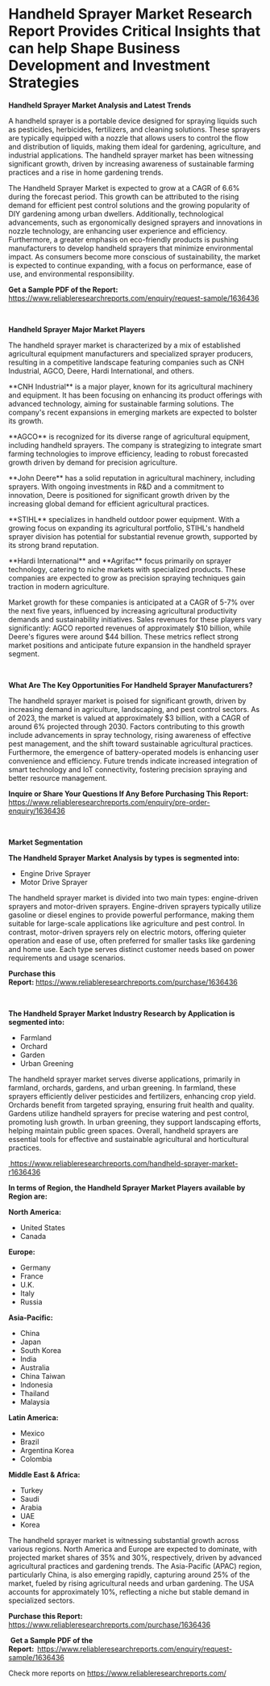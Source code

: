 <p><h1>Handheld Sprayer Market Research Report Provides Critical Insights that can help Shape Business Development and Investment Strategies</h1></p><p><strong>Handheld Sprayer Market Analysis and Latest Trends</strong></p>
<p><p>A handheld sprayer is a portable device designed for spraying liquids such as pesticides, herbicides, fertilizers, and cleaning solutions. These sprayers are typically equipped with a nozzle that allows users to control the flow and distribution of liquids, making them ideal for gardening, agriculture, and industrial applications. The handheld sprayer market has been witnessing significant growth, driven by increasing awareness of sustainable farming practices and a rise in home gardening trends. </p><p>The Handheld Sprayer Market is expected to grow at a CAGR of 6.6% during the forecast period. This growth can be attributed to the rising demand for efficient pest control solutions and the growing popularity of DIY gardening among urban dwellers. Additionally, technological advancements, such as ergonomically designed sprayers and innovations in nozzle technology, are enhancing user experience and efficiency. Furthermore, a greater emphasis on eco-friendly products is pushing manufacturers to develop handheld sprayers that minimize environmental impact. As consumers become more conscious of sustainability, the market is expected to continue expanding, with a focus on performance, ease of use, and environmental responsibility.</p></p>
<p><strong>Get a Sample PDF of the Report:&nbsp;</strong> <a href="https://www.reliableresearchreports.com/enquiry/request-sample/1636436?utm_campaign=3349&utm_medium=2&utm_source=Github&utm_content=ia&utm_term=08042025&utm_id=handheld-sprayer">https://www.reliableresearchreports.com/enquiry/request-sample/1636436</a></p>
<p>&nbsp;</p>
<p><strong>Handheld Sprayer Major Market Players</strong></p>
<p><p>The handheld sprayer market is characterized by a mix of established agricultural equipment manufacturers and specialized sprayer producers, resulting in a competitive landscape featuring companies such as CNH Industrial, AGCO, Deere, Hardi International, and others. </p><p>**CNH Industrial** is a major player, known for its agricultural machinery and equipment. It has been focusing on enhancing its product offerings with advanced technology, aiming for sustainable farming solutions. The company's recent expansions in emerging markets are expected to bolster its growth.</p><p>**AGCO** is recognized for its diverse range of agricultural equipment, including handheld sprayers. The company is strategizing to integrate smart farming technologies to improve efficiency, leading to robust forecasted growth driven by demand for precision agriculture.</p><p>**John Deere** has a solid reputation in agricultural machinery, including sprayers. With ongoing investments in R&D and a commitment to innovation, Deere is positioned for significant growth driven by the increasing global demand for efficient agricultural practices.</p><p>**STIHL** specializes in handheld outdoor power equipment. With a growing focus on expanding its agricultural portfolio, STIHL's handheld sprayer division has potential for substantial revenue growth, supported by its strong brand reputation. </p><p>**Hardi International** and **Agrifac** focus primarily on sprayer technology, catering to niche markets with specialized products. These companies are expected to grow as precision spraying techniques gain traction in modern agriculture.</p><p>Market growth for these companies is anticipated at a CAGR of 5-7% over the next five years, influenced by increasing agricultural productivity demands and sustainability initiatives. Sales revenues for these players vary significantly: AGCO reported revenues of approximately $10 billion, while Deere's figures were around $44 billion. These metrics reflect strong market positions and anticipate future expansion in the handheld sprayer segment.</p></p>
<p>&nbsp;</p>
<p><strong>What Are The Key Opportunities For Handheld Sprayer Manufacturers?</strong></p>
<p><p>The handheld sprayer market is poised for significant growth, driven by increasing demand in agriculture, landscaping, and pest control sectors. As of 2023, the market is valued at approximately $3 billion, with a CAGR of around 6% projected through 2030. Factors contributing to this growth include advancements in spray technology, rising awareness of effective pest management, and the shift toward sustainable agricultural practices. Furthermore, the emergence of battery-operated models is enhancing user convenience and efficiency. Future trends indicate increased integration of smart technology and IoT connectivity, fostering precision spraying and better resource management.</p></p>
<p><strong>Inquire or Share Your Questions If Any Before Purchasing This Report:</strong> <a href="https://www.reliableresearchreports.com/enquiry/pre-order-enquiry/1636436?utm_campaign=3349&utm_medium=2&utm_source=Github&utm_content=ia&utm_term=08042025&utm_id=handheld-sprayer">https://www.reliableresearchreports.com/enquiry/pre-order-enquiry/1636436</a></p>
<p>&nbsp;</p>
<p><strong>Market Segmentation</strong></p>
<p><strong>The Handheld Sprayer Market Analysis by types is segmented into:</strong></p>
<p><ul><li>Engine Drive Sprayer</li><li>Motor Drive Sprayer</li></ul></p>
<p><p>The handheld sprayer market is divided into two main types: engine-driven sprayers and motor-driven sprayers. Engine-driven sprayers typically utilize gasoline or diesel engines to provide powerful performance, making them suitable for large-scale applications like agriculture and pest control. In contrast, motor-driven sprayers rely on electric motors, offering quieter operation and ease of use, often preferred for smaller tasks like gardening and home use. Each type serves distinct customer needs based on power requirements and usage scenarios.</p></p>
<p><strong>Purchase this Report:&nbsp;</strong><a href="https://www.reliableresearchreports.com/purchase/1636436?utm_campaign=3349&utm_medium=2&utm_source=Github&utm_content=ia&utm_term=08042025&utm_id=handheld-sprayer">https://www.reliableresearchreports.com/purchase/1636436</a></p>
<p>&nbsp;</p>
<p><strong>The Handheld Sprayer Market Industry Research by Application is segmented into:</strong></p>
<p><ul><li>Farmland</li><li>Orchard</li><li>Garden</li><li>Urban Greening</li></ul></p>
<p><p>The handheld sprayer market serves diverse applications, primarily in farmland, orchards, gardens, and urban greening. In farmland, these sprayers efficiently deliver pesticides and fertilizers, enhancing crop yield. Orchards benefit from targeted spraying, ensuring fruit health and quality. Gardens utilize handheld sprayers for precise watering and pest control, promoting lush growth. In urban greening, they support landscaping efforts, helping maintain public green spaces. Overall, handheld sprayers are essential tools for effective and sustainable agricultural and horticultural practices.</p></p>
<p><a href="https://www.reliableresearchreports.com/handheld-sprayer-market-r1636436?utm_campaign=3349&utm_medium=2&utm_source=Github&utm_content=ia&utm_term=08042025&utm_id=handheld-sprayer">&nbsp;https://www.reliableresearchreports.com/handheld-sprayer-market-r1636436</a></p>
<p><strong>In terms of Region, the Handheld Sprayer Market Players available by Region are:</strong></p>
<p>
    <p> <strong> North America: </strong>
        <ul>
            <li>United States</li>
            <li>Canada</li>
        </ul>
        </p> 
    <p> <strong> Europe: </strong>
        <ul>
            <li>Germany</li>
            <li>France</li>
            <li>U.K.</li>
            <li>Italy</li>
            <li>Russia</li>
        </ul>
        </p> 
    <p> <strong> Asia-Pacific: </strong>
        <ul>
            <li>China</li>
            <li>Japan</li>
            <li>South Korea</li>
            <li>India</li>
            <li>Australia</li>
            <li>China Taiwan</li>
            <li>Indonesia</li>
            <li>Thailand</li>
            <li>Malaysia</li>
        </ul>
        </p> 
    <p> <strong> Latin America: </strong>
        <ul>
            <li>Mexico</li>
            <li>Brazil</li>
            <li>Argentina Korea</li>
            <li>Colombia</li>
        </ul>
        </p> 
    <p> <strong> Middle East & Africa: </strong>
        <ul>
            <li>Turkey</li>
            <li>Saudi</li>
            <li>Arabia</li>
            <li>UAE</li>
            <li>Korea</li>
        </ul>
    </p>
    </p>
<p><p>The handheld sprayer market is witnessing substantial growth across various regions. North America and Europe are expected to dominate, with projected market shares of 35% and 30%, respectively, driven by advanced agricultural practices and gardening trends. The Asia-Pacific (APAC) region, particularly China, is also emerging rapidly, capturing around 25% of the market, fueled by rising agricultural needs and urban gardening. The USA accounts for approximately 10%, reflecting a niche but stable demand in specialized sectors.</p></p>
<p><strong>Purchase this Report: </strong><a href="https://www.reliableresearchreports.com/purchase/1636436?utm_campaign=3349&utm_medium=2&utm_source=Github&utm_content=ia&utm_term=08042025&utm_id=handheld-sprayer">https://www.reliableresearchreports.com/purchase/1636436</a></p>
<p>&nbsp;<strong>Get a Sample PDF of the Report:&nbsp;&nbsp;</strong><a href="https://www.reliableresearchreports.com/enquiry/request-sample/1636436?utm_campaign=3349&utm_medium=2&utm_source=Github&utm_content=ia&utm_term=08042025&utm_id=handheld-sprayer">https://www.reliableresearchreports.com/enquiry/request-sample/1636436</a></p>
<p><strong></strong></p>
<p>Check more reports on <a href="https://www.reliableresearchreports.com/?utm_campaign=3349&utm_medium=2&utm_source=Github&utm_content=ia&utm_term=08042025&utm_id=handheld-sprayer">https://www.reliableresearchreports.com/</a></p>